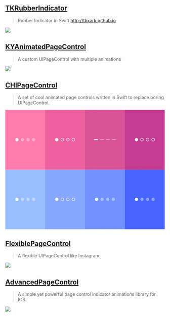 [TKRubberIndicator](https://github.com/TBXark/TKRubberIndicator)
--
> Rubber Indicator in Swift http://tbxark.github.io

![](https://camo.githubusercontent.com/2ea6152b06aa5f9ca21ab7ff0a83830f73f48fbe/68747470733a2f2f6431337961637572716a676172612e636c6f756466726f6e742e6e65742f75736572732f3330333233342f73637265656e73686f74732f323039303830332f70616765696e64696361746f722e676966)

[KYAnimatedPageControl](https://github.com/KittenYang/KYAnimatedPageControl)
--
> A custom UIPageControl with multiple animations

![](https://github.com/KittenYang/KYAnimatedPageControl/raw/master/gooeyCircle.gif)

[CHIPageControl](https://github.com/ChiliLabs/CHIPageControl)
--
> A set of cool animated page controls written in Swift to replace boring UIPageControl.

![](https://github.com/ChiliLabs/CHIPageControl/raw/master/Images/demo.gif)

[FlexiblePageControl](https://github.com/shima11/FlexiblePageControl)
--
> A flexible UIPageControl like Instagram.

![](https://github.com/shima11/FlexiblePageControl/raw/master/demo.gif)

[AdvancedPageControl](https://github.com/mohn93/AdvancedPageControl)
--
> A simple yet powerful page control indicator animations library for IOS.

![](https://github.com/mohn93/AdvancedPageControl/raw/master/Example/advanced-page-control-demo.gif)
